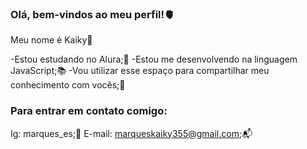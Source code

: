 ### Olá, bem-vindos ao meu perfil!🫀

Meu nome é Kaiky🌟

  -Estou estudando no Alura;💙 
  -Estou me desenvolvendo na linguagem JavaScript;📚 
  -Vou utilizar esse espaço para compartilhar meu conhecimento com vocês;🫰  

### Para entrar em contato comigo:
  Ig: marques_es;🧃
  E-mail: marqueskaiky355@gmail.com;📬
